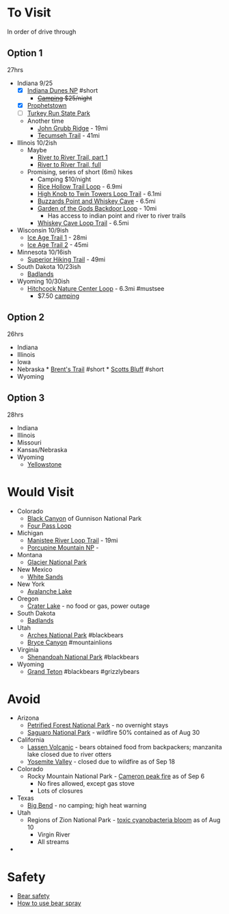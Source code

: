 # To Visit
In order of drive through
## Option 1
27hrs
* Indiana 9/25
	* [x] [Indiana Dunes NP](https://www.nps.gov/indu/index.htm) #short
		* ~~[Camping](https://www.nps.gov/indu/planyourvisit/campgrounds.htm) $25/night~~
	* [x] [Prophetstown](https://www.in.gov/dnr/parklake/2971.htm)
	* [ ] [Turkey Run State Park](https://www.alltrails.com/parks/us/indiana/turkey-run-state-park)
	* Another time
		* [John Grubb Ridge](https://www.alltrails.com/trail/us/indiana/john-grubb-ridge-and-terrill-ridge-loop-trail) - 19mi
		* [Tecumseh Trail](https://www.alltrails.com/trail/us/indiana/the-tecumseh-trail) - 41mi
* Illinois 10/2ish
	* Maybe
		* [River to River Trail, part 1](https://www.alltrails.com/trail/us/illinois/river-to-river-trail-first-section)
		* [River to River Trail, full](https://www.alltrails.com/trail/us/illinois/river-to-river-trail?ref=header)
	* Promising, series of short (6mi) hikes
		* Camping $10/night
		* [Rice Hollow Trail Loop](https://www.alltrails.com/trail/us/illinois/rice-hollow-trail-loop) - 6.9mi
		* [High Knob to Twin Towers Loop Trail](https://www.alltrails.com/trail/us/illinois/high-knob-to-twin-towers-loop-trail) - 6.1mi
		* [Buzzards Point and Whiskey Cave](https://www.alltrails.com/trail/us/illinois/buzzards-point-and-whiskey-cave-loop) - 6.5mi
		* [Garden of the Gods Backdoor Loop](https://www.alltrails.com/trail/us/illinois/garden-of-the-gods-backdoor-loop-trail--2) - 10mi
			* Has access to indian point and river to river trails
		* [Whiskey Cave Loop Trail](https://www.alltrails.com/trail/us/illinois/whiskey-cave-loop-trail) - 6.5mi
* Wisconsin 10/9ish
	* [Ice Age Trail 1](https://www.alltrails.com/trail/us/wisconsin/ice-age-trail-st-croix-falls-to-trade-river) - 28mi
	* [Ice Age Trail 2](https://www.alltrails.com/trail/us/wisconsin/ice-age-trail-monches-to-kettle-morraine-state-forest) - 45mi
* Minnesota 10/16ish
	* [Superior Hiking Trail](https://www.alltrails.com/trail/us/minnesota/superior-hiking-trail-section-4/) - 49mi
* South Dakota 10/23ish
	* [Badlands](https://www.nps.gov/badl/index.htm)
* Wyoming 10/30ish
	* [Hitchcock Nature Center Loop](https://www.alltrails.com/trail/us/iowa/hitchcock-nature-center-loop-trail) - 6.3mi #mustsee 
		* $7.50 [camping](https://www.pottconservation.com/parks/hitchcock_nature_center/) 
## Option 2
26hrs
* Indiana
* Illinois
* Iowa
* Nebraska
		* [Brent's Trail](https://www.alltrails.com/explore/trail/us/iowa/brents-trail--2) #short
		* [Scotts Bluff](https://www.nps.gov/scbl/index.htm) #short 
* Wyoming
## Option 3
28hrs
* Indiana
* Illinois
* Missouri
* Kansas/Nebraska
* Wyoming
	* [Yellowstone](https://www.nps.gov/yell/index.htm)
# Would Visit
* Colorado
	* [Black Canyon](https://www.nps.gov/blca/index.htm) of Gunnison National Park 
	* [Four Pass Loop](https://www.fs.usda.gov/recarea/whiteriver/recarea/?recid=40555)
* Michigan
	* [Manistee River Loop Trail](https://www.alltrails.com/trail/us/michigan/the-manistee-river-trail) - 19mi
	* [Porcupine Mountain NP](https://www.alltrails.com/trail/us/michigan/escarpment-government-peak-little-carp-river-amp-lake-superior-trails) -
* Montana
	* [Glacier National Park](https://www.nps.gov/glac/index.htm)
* New Mexico
	* [White Sands](https://www.nps.gov/whsa/index.htm)
* New York
	* [Avalanche Lake](https://www.alltrails.com/trail/us/new-york/avalanche-pass-and-avalanche-lake-trail)
* Oregon
	* [Crater Lake](https://www.nps.gov/crla/index.htm) - no food or gas, power outage
* South Dakota
	* [Badlands](https://www.nps.gov/badl/index.htm)
* Utah
	* [Arches National Park](https://www.nps.gov/arch/index.htm) #blackbears 
	* [Bryce Canyon](https://www.nps.gov/brca/index.htm) #mountainlions
* Virginia
	* [Shenandoah National Park](https://www.nps.gov/shen/index.htm) #blackbears
* Wyoming
	* [Grand Teton](https://www.nps.gov/grte/index.htm) #blackbears #grizzlybears
# Avoid
* Arizona
	* [Petrified Forest National Park](https://www.nps.gov/pefo/planyourvisit/conditions.htm) - no overnight stays
	* [Saguaro National Park](https://www.nps.gov/sagu/index.htm) - wildfire 50% contained as of Aug 30
* California
	* [Lassen Volcanic](https://www.nps.gov/lavo/index.htm) - bears obtained food from backpackers; manzanita lake closed due to river otters
	* [Yosemite Valley](https://www.nps.gov/yose/planyourvisit/yv.htm) - closed due to wildfire as of Sep 18
* Colorado
	* Rocky Mountain National Park - [Cameron peak fire](https://www.nps.gov/romo/index.htm) as of Sep 6
		* No fires allowed, except gas stove
		* Lots of closures
* Texas
	* [Big Bend](https://www.nps.gov/lavo/index.htm) - no camping; high heat warning
* Utah
	* Regions of Zion National Park - [toxic cyanobacteria bloom](https://www.nps.gov/zion/planyourvisit/toxic-cyanobacteria-bloom-in-the-virgin-river-and-the-streams-of-zion-national-park.htm) as of Aug 10
		* Virgin River
		* All streams
* 

# Safety
* [Bear safety](https://www.nps.gov/shen/planyourvisit/bear-safety.htm)
* [How to use bear spray](https://www.nps.gov/yell/learn/nature/bearspray.htm)
